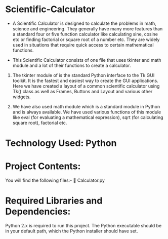 # Scientific-Calculator

- A Scientific Calculator is designed to calculate the problems in math, science and engineering. They generally have many more features    than a standard four or five function calculator like calculating sine, cosine etc or finding factorial or square root of a number etc. They are widely used in situations that require quick access to certain mathematical functions.

- This Scientific Calculator consists of one file that uses tkinter and math module and a lot of their functions to create a calculator.

1. The tkinter module of is the standard Python interface to the Tk GUI toolkit. It is the fastest and easiest way to create the GUI applications. Here we have created a layout of a common scientific calculator using Tk() class as well as Frames, Buttons and Layout and
various other widgets.

2. We have also used math module which is a standard module in Python and is always available. We have used various functions of this module like eval (for evaluating a mathematical expression), sqrt (for calculating square root), factorial etc.

# Technology Used: Python

# Project Contents:
You will find the following files:-
 Calculator.py

# Required Libraries and Dependencies:
Python 2.x is required to run this project. The Python executable should be in your default
path, which the Python installer should have set.
